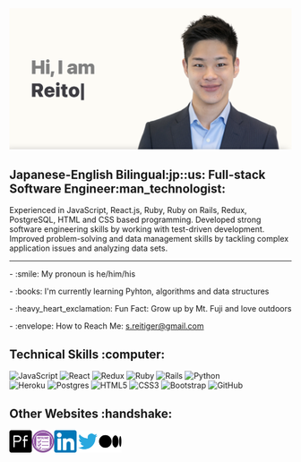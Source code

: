 <img src=src/header/header.png alt="header">
<h2>Japanese-English Bilingual:jp::us: Full-stack Software Engineer:man_technologist:</h2>
<p>Experienced in JavaScript, React.js, Ruby, Ruby on Rails, Redux, PostgreSQL, HTML and CSS based programming.
Developed strong software engineering skills by working with test-driven development.
Improved problem-solving and data management skills by tackling complex application issues and analyzing data sets.
</p>

<hr />

<p> - :smile: My pronoun is he/him/his</p>
<p> - :books: I'm currently learning Pyhton, algorithms and data structures</p>
<p> - :heavy_heart_exclamation: Fun Fact: Grow up by Mt. Fuji and love outdoors</p>
<p> - :envelope: How to Reach Me: <a href="mailto:s.reitiger@gmail.com">s.reitiger@gmail.com</a></p>

<h2>Technical Skills :computer:</h2>

![JavaScript](https://img.shields.io/badge/javascript-%23323330.svg?style=for-the-badge&logo=javascript&logoColor=%23F7DF1E) ![React](https://img.shields.io/badge/react-%2320232a.svg?style=for-the-badge&logo=react&logoColor=%2361DAFB) ![Redux](https://img.shields.io/badge/redux-%23593d88.svg?style=for-the-badge&logo=redux&logoColor=white) ![Ruby](https://img.shields.io/badge/ruby-%23CC342D.svg?style=for-the-badge&logo=ruby&logoColor=white) ![Rails](https://img.shields.io/badge/rails-%23CC0000.svg?style=for-the-badge&logo=ruby-on-rails&logoColor=white) ![Python](https://img.shields.io/badge/python-3670A0?style=for-the-badge&logo=python&logoColor=ffdd54)
<br />
![Heroku](https://img.shields.io/badge/heroku-%23430098.svg?style=for-the-badge&logo=heroku&logoColor=white) ![Postgres](https://img.shields.io/badge/postgres-%23316192.svg?style=for-the-badge&logo=postgresql&logoColor=white) ![HTML5](https://img.shields.io/badge/html5-%23E34F26.svg?style=for-the-badge&logo=html5&logoColor=white) ![CSS3](https://img.shields.io/badge/css3-%231572B6.svg?style=for-the-badge&logo=css3&logoColor=white) ![Bootstrap](https://img.shields.io/badge/bootstrap-%23563D7C.svg?style=for-the-badge&logo=bootstrap&logoColor=white) ![GitHub](https://img.shields.io/badge/github-%23121011.svg?style=for-the-badge&logo=github&logoColor=white)

<h2>Other Websites :handshake:</h2>

<p>
<a href="http://reito.me/">
<img src=src/website-logo/portfolio-logo.png width=40px align=left alt="portfolio">
</a>
</p>

<p>
<a href="https://drive.google.com/file/d/1_ylzKlNTIS7iOrMLGp3qtsCTfoJ8GJmO/view?usp=sharing">
<img src=src/website-logo/resume-logo.png width=40px align=left alt="resume">
</a>
</p>

<p>
<a href="https://www.linkedin.com/in/reitos/">
<img src=src/website-logo/linkedin-icon.png width=40px align=left alt="linkedin icon">
</a>
</p>

<p>
<a href="https://twitter.com/reitotter">
<img src=src/website-logo/twitter-logo.webp width=40px align=left alt="twitter icon">
</a>
</p>

<p>
<a href="https://medium.com/@s.reitiger">
<img src=src/website-logo/medium.png width=40px align=left alt="medium icon">
</a>
</p>
